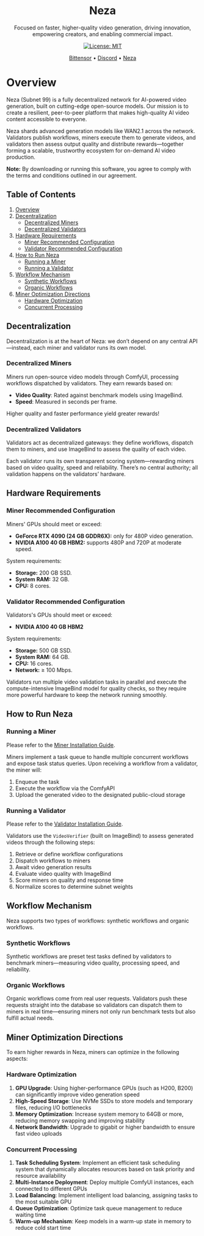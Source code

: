 <div align="center">

# **Neza**
Focused on faster, higher-quality video generation, driving innovation, empowering creators, and enabling commercial impact.

[![License: MIT](https://img.shields.io/badge/License-MIT-yellow.svg)](https://opensource.org/licenses/MIT)

[Bittensor](https://bittensor.com/) • [Discord](https://discord.com/channels/799672011265015819/1366845111945658409) • [Neza](https://neza.video)
</div>

# Overview

Neza (Subnet 99) is a fully decentralized network for AI-powered video generation, built on cutting-edge open-source models. Our mission is to create a resilient, peer-to-peer platform that makes high-quality AI video content accessible to everyone.

Neza shards advanced generation models like WAN2.1 across the network. Validators publish workflows, miners execute them to generate videos, and validators then assess output quality and distribute rewards—together forming a scalable, trustworthy ecosystem for on-demand AI video production.

**Note:** By downloading or running this software, you agree to comply with the terms and conditions outlined in our agreement.


## Table of Contents

1. [Overview](#overview)  
2. [Decentralization](#decentralization)  
   - [Decentralized Miners](#decentralized-miners)  
   - [Decentralized Validators](#decentralized-validators)  
3. [Hardware Requirements](#hardware-requirements)  
   - [Miner Recommended Configuration](#miner-recommended-configuration)  
   - [Validator Recommended Configuration](#validator-recommended-configuration)  
4. [How to Run Neza](#how-to-run-neza)  
   - [Running a Miner](#running-a-miner)  
   - [Running a Validator](#running-a-validator)  
5. [Workflow Mechanism](#workflow-mechanism)  
   - [Synthetic Workflows](#synthetic-workflows)  
   - [Organic Workflows](#organic-workflows)  
6. [Miner Optimization Directions](#miner-optimization-directions)  
   - [Hardware Optimization](#hardware-optimization)  
   - [Concurrent Processing](#concurrent-processing)

## Decentralization

Decentralization is at the heart of Neza: we don’t depend on any central API—instead, each miner and validator runs its own model.  

### Decentralized Miners

Miners run open-source video models through ComfyUI, processing workflows dispatched by validators. They earn rewards based on:

- **Video Quality**: Rated against benchmark models using ImageBind.  
- **Speed**: Measured in seconds per frame.  

Higher quality and faster performance yield greater rewards! 

### Decentralized Validators

Validators act as decentralized gateways: they define workflows, dispatch them to miners, and use ImageBind to assess the quality of each video.

Each validator runs its own transparent scoring system—rewarding miners based on video quality, speed and reliability. There’s no central authority; all validation happens on the validators’ hardware.

## Hardware Requirements

### Miner Recommended Configuration

Miners' GPUs should meet or exceed:

- **GeForce RTX 4090 (24 GB GDDR6X):** only for 480P video generation.
- **NVIDIA A100 40 GB HBM2:** supports 480P and 720P at moderate speed.

System requirements:

- **Storage:** 200 GB SSD.  
- **System RAM:** 32 GB.
- **CPU:** 8 cores.

### Validator Recommended Configuration

Validators's GPUs should meet or exceed:
- **NVIDIA A100 40 GB HBM2**

System requirements:
- **Storage:** 500 GB SSD.  
- **System RAM:** 64 GB.  
- **CPU:** 16 cores.  
- **Network:** ≥ 100 Mbps.

Validators run multiple video validation tasks in parallel and execute the compute-intensive ImageBind model for quality checks, so they require more powerful hardware to keep the network running smoothly.  

## How to Run Neza

### Running a Miner

Please refer to the [Miner Installation Guide](docs/miner_installation_guide.md).

Miners implement a task queue to handle multiple concurrent workflows and expose task status queries. Upon receiving a workflow from a validator, the miner will:

1. Enqueue the task  
2. Execute the workflow via the ComfyAPI  
3. Upload the generated video to the designated public-cloud storage

### Running a Validator

Please refer to the [Validator Installation Guide](docs/validator_installation_guide.md).

Validators use the `VideoVerifier` (built on ImageBind) to assess generated videos through the following steps:

1. Retrieve or define workflow configurations  
2. Dispatch workflows to miners  
3. Await video generation results  
4. Evaluate video quality with ImageBind  
5. Score miners on quality and response time  
6. Normalize scores to determine subnet weights  

## Workflow Mechanism

Neza supports two types of workflows: synthetic workflows and organic workflows.

### Synthetic Workflows

Synthetic workflows are preset test tasks defined by validators to benchmark miners—measuring video quality, processing speed, and reliability.

### Organic Workflows

Organic workflows come from real user requests. Validators push these requests straight into the database so validators can dispatch them to miners in real time—ensuring miners not only run benchmark tests but also fulfill actual needs.


## Miner Optimization Directions

To earn higher rewards in Neza, miners can optimize in the following aspects:

### Hardware Optimization

1. **GPU Upgrade**: Using higher-performance GPUs (such as H200, B200) can significantly improve video generation speed
2. **High-Speed Storage**: Use NVMe SSDs to store models and temporary files, reducing I/O bottlenecks
3. **Memory Optimization**: Increase system memory to 64GB or more, reducing memory swapping and improving stability
4. **Network Bandwidth**: Upgrade to gigabit or higher bandwidth to ensure fast video uploads

### Concurrent Processing

1. **Task Scheduling System**: Implement an efficient task scheduling system that dynamically allocates resources based on task priority and resource availability
2. **Multi-Instance Deployment**: Deploy multiple ComfyUI instances, each connected to different GPUs
3. **Load Balancing**: Implement intelligent load balancing, assigning tasks to the most suitable GPU
4. **Queue Optimization**: Optimize task queue management to reduce waiting time
5. **Warm-up Mechanism**: Keep models in a warm-up state in memory to reduce cold start time